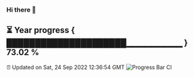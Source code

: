 ### Hi there 👋
⏳ Year progress { █████████████████████▁▁▁▁▁▁▁▁▁ } 73.02 %
---
⏰ Updated on Sat, 24 Sep 2022 12:36:54 GMT
![Progress Bar CI](https://github.com/liununu/liununu/workflows/Progress%20Bar%20CI/badge.svg)
